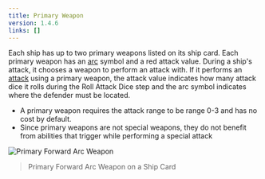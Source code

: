 ```yaml
---
title: Primary Weapon
version: 1.4.6
links: []
---
```


Each ship has up to two primary weapons listed on its ship card. Each primary weapon has an [arc](/rules/Arc) symbol and a red attack value. During a ship's attack, it chooses a weapon to perform an attack with. If it performs an [attack](/rules/Attack) using a primary weapon, the attack value indicates how many attack dice it rolls during the Roll Attack Dice step and the arc symbol indicates where the defender must be located.

- A primary weapon requires the attack range to be range 0-3 and has no cost by default.
- Since primary weapons are not special weapons, they do not benefit from abilities that trigger while performing a special attack

![Primary Forward Arc Weapon](Primary_Weapon_Forward.webp)

> Primary Forward Arc Weapon on a Ship Card
